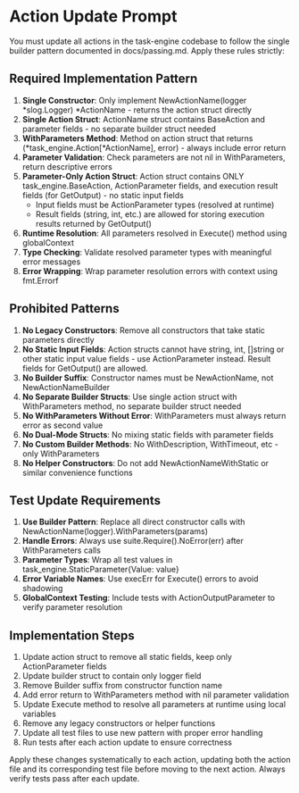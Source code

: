 # Action Update Prompt

You must update all actions in the task-engine codebase to follow the single builder pattern documented in docs/passing.md. Apply these rules strictly:

## Required Implementation Pattern

1. **Single Constructor**: Only implement NewActionName(logger *slog.Logger) *ActionName - returns the action struct directly
2. **Single Action Struct**: ActionName struct contains BaseAction and parameter fields - no separate builder struct needed
3. **WithParameters Method**: Method on action struct that returns (*task_engine.Action[*ActionName], error) - always include error return
4. **Parameter Validation**: Check parameters are not nil in WithParameters, return descriptive errors
5. **Parameter-Only Action Struct**: Action struct contains ONLY task_engine.BaseAction, ActionParameter fields, and execution result fields (for GetOutput) - no static input fields
   - Input fields must be ActionParameter types (resolved at runtime)
   - Result fields (string, int, etc.) are allowed for storing execution results returned by GetOutput()
6. **Runtime Resolution**: All parameters resolved in Execute() method using globalContext
7. **Type Checking**: Validate resolved parameter types with meaningful error messages
8. **Error Wrapping**: Wrap parameter resolution errors with context using fmt.Errorf

## Prohibited Patterns

1. **No Legacy Constructors**: Remove all constructors that take static parameters directly
2. **No Static Input Fields**: Action structs cannot have string, int, []string or other static input value fields - use ActionParameter instead. Result fields for GetOutput() are allowed.
3. **No Builder Suffix**: Constructor names must be NewActionName, not NewActionNameBuilder
4. **No Separate Builder Structs**: Use single action struct with WithParameters method, no separate builder struct needed
5. **No WithParameters Without Error**: WithParameters must always return error as second value
6. **No Dual-Mode Structs**: No mixing static fields with parameter fields
7. **No Custom Builder Methods**: No WithDescription, WithTimeout, etc - only WithParameters
8. **No Helper Constructors**: Do not add NewActionNameWithStatic or similar convenience functions

## Test Update Requirements

1. **Use Builder Pattern**: Replace all direct constructor calls with NewActionName(logger).WithParameters(params)
2. **Handle Errors**: Always use suite.Require().NoError(err) after WithParameters calls
3. **Parameter Types**: Wrap all test values in task_engine.StaticParameter{Value: value}
4. **Error Variable Names**: Use execErr for Execute() errors to avoid shadowing
5. **GlobalContext Testing**: Include tests with ActionOutputParameter to verify parameter resolution

## Implementation Steps

1. Update action struct to remove all static fields, keep only ActionParameter fields
2. Update builder struct to contain only logger field
3. Remove Builder suffix from constructor function name
4. Add error return to WithParameters method with nil parameter validation
5. Update Execute method to resolve all parameters at runtime using local variables
6. Remove any legacy constructors or helper functions
7. Update all test files to use new pattern with proper error handling
8. Run tests after each action update to ensure correctness

Apply these changes systematically to each action, updating both the action file and its corresponding test file before moving to the next action. Always verify tests pass after each update.
